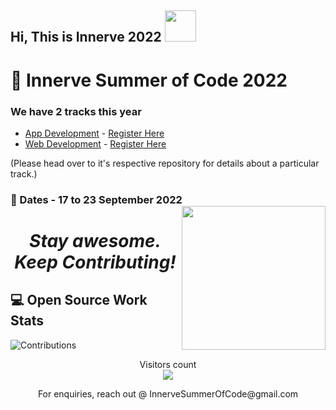 <h2> Hi, This is Innerve 2022 <img src="https://media.giphy.com/media/mGcNjsfWAjY5AEZNw6/giphy.gif" width="50"></h2>
</h2>
<h1>🥁 Innerve Summer of Code 2022</h1>
<h3> We have 2 tracks this year </h3>

- [App Development](https://github.com/InnerveSummerOfCode2022/APPDEV2022) - [Register Here](https://docs.google.com/forms/u/0/d/13gWe8xIVJ1yDuK4Nc1C_RYAoK_-PPNPyNP47p-70cmQ/edit)
- [Web Development](https://github.com/InnerveSummerOfCode2022/WEBDEV2022) - [Register Here](https://docs.google.com/forms/d/18kXYX9vlYCtPRaseQSxrkaGYlPqmVa0FzwxpkFdfzcE/edit)

(Please head over to it's respective repository for details about a particular track.)

<h3>📆 Dates - 17 to 23 September 2022

<img align='right' src="https://media.giphy.com/media/ieyl9zmCjO4b4t6qoY/giphy.gif" width="230">

<h1 align='center'><i>Stay awesome. Keep Contributing!</i></h1>

## 💻 Open Source Work Stats
![Contributions](https://github-readme-stats.vercel.app/api?username=InnerveSummerOfCode2022&show_icons=true)
<p align="center"> 
  Visitors count<br>
  <img src="https://profile-counter.glitch.me/InnerveSummerOfCode2022/count.svg" />
</p>

<p align='center'>For enquiries, reach out @ InnerveSummerOfCode@gmail.com</p>
